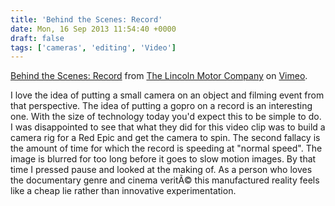 ```yaml
---
title: 'Behind the Scenes: Record'
date: Mon, 16 Sep 2013 11:54:40 +0000
draft: false
tags: ['cameras', 'editing', 'Video']
---
```


[Behind the Scenes: Record](http://vimeo.com/73003033) from [The Lincoln Motor Company](http://vimeo.com/lincolnmotorco) on [Vimeo](https://vimeo.com).

I love the idea of putting a small camera on an object and filming event from that perspective. The idea of putting a gopro on a record is an interesting one. With the size of technology today you'd expect this to be simple to do. I was disappointed to see that what they did for this video clip was to build a camera rig for a Red Epic and get the camera to spin. The second fallacy is the amount of time for which the record is speeding at "normal speed". The image is blurred for too long before it goes to slow motion images. By that time I pressed pause and looked at the making of. As a person who loves the documentary genre and cinema veritÃ© this manufactured reality feels like a cheap lie rather than innovative experimentation.